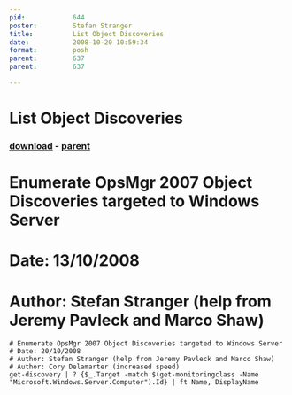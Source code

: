 ```yaml
---
pid:            644
poster:         Stefan Stranger
title:          List Object Discoveries
date:           2008-10-20 10:59:34
format:         posh
parent:         637
parent:         637

---
```


# List Object Discoveries

### [download](644.ps1) - [parent](637.md)

# Enumerate OpsMgr 2007 Object Discoveries targeted to Windows Server
# Date: 13/10/2008
# Author: Stefan Stranger (help from Jeremy Pavleck and Marco Shaw)

```posh
# Enumerate OpsMgr 2007 Object Discoveries targeted to Windows Server
# Date: 20/10/2008
# Author: Stefan Stranger (help from Jeremy Pavleck and Marco Shaw)
# Author: Cory Delamarter (increased speed)
get-discovery | ? {$_.Target -match $(get-monitoringclass -Name "Microsoft.Windows.Server.Computer").Id} | ft Name, DisplayName
```
